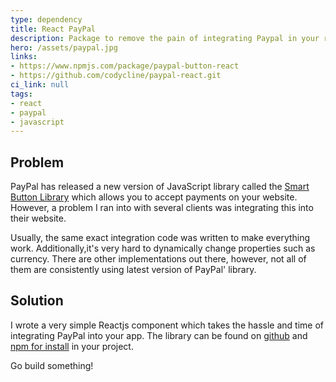 ```yaml
---
type: dependency
title: React PayPal
description: Package to remove the pain of integrating Paypal in your react app
hero: /assets/paypal.jpg
links:
- https://www.npmjs.com/package/paypal-button-react
- https://github.com/codycline/paypal-react.git
ci_link: null
tags: 
- react
- paypal
- javascript
---
```

## Problem
PayPal has released a new version of JavaScript library called the [Smart Button Library](https://developer.paypal.com/docs/checkout/) which allows you to accept payments on your website. 
However, a problem I ran into with several clients was integrating this into their website. 

Usually, the same exact integration code was written to make everything work. Additionally,it's very hard to dynamically change properties such as currency.
There are other implementations out there, however, not all of them are consistently using latest version of PayPal' library.

## Solution
I wrote a very simple Reactjs component which takes the hassle and time of integrating 
PayPal into your app. The library can be found on [github](https://github.com/CodyCline/paypal-react) and [npm for install](https://www.npmjs.com/package/paypal-button-react) in your project.

Go build something!